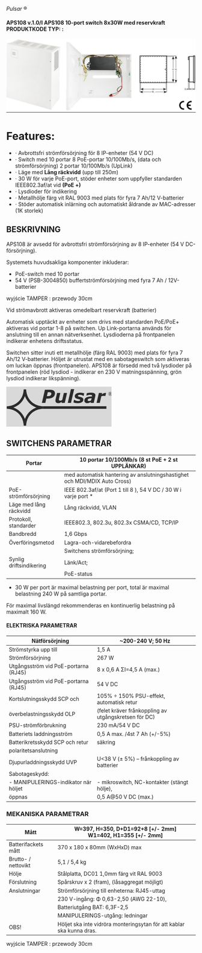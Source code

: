 *Pulsar* ®

#### **APS108** v.1.0/I **APS108 10-port switch 8x30W med reservkraft** PRODUKTKODE TYP: :

![](images/_page_0_Picture_3.jpeg)

# **Features:**

- · Avbrottsfri strömförsörjning för 8 IP-enheter (54 V DC)
- · Switch med 10 portar 8 PoE-portar 10/100Mb/s, (data och strömförsörjning) 2 portar 10/100Mb/s (UpLink)
- · Läge med **Lång räckvidd** (upp till 250m)
- · 30 W för varje PoE-port, stöder enheter som uppfyller standarden IEEE802.3af/at vid **(PoE +)**
- · Lysdioder för indikering
- · Metallhölje färg vit RAL 9003 med plats för fyra 7 Ah/12 V-batterier
- · Stöder automatisk inlärning och automatiskt åldrande av MAC-adresser (1K storlek)

## **BESKRIVNING**

APS108 är avsedd för avbrottsfri strömförsörjning av 8 IP-enheter (54 V DC-försörjning).

Systemets huvudsakliga komponenter inkluderar:

- PoE-switch med 10 portar
- 54 V (PSB-3004850) buffertströmförsörjning med fyra 7 Ah / 12V-batterier

wyjście TAMPER : przewody 30cm

Vid strömavbrott aktiveras omedelbart reservkraft (batterier)

 Automatisk upptäckt av enheter som drivs med standarden PoE/PoE+ aktiveras vid portar 1-8 på switchen. Up Link-portarna används för anslutning till en annan nätverksenhet. Lysdioderna på frontpanelen indikerar enhetens driftsstatus.

 Switchen sitter inuti ett metallhölje (färg RAL 9003) med plats för fyra 7 Ah/12 V-batterier. Höljet är utrustat med en sabotageswitch som aktiveras om luckan öppnas (frontpanelen). APS108 är försedd med två lysdioder på frontpanelen (röd lysdiod - indikerar en 230 V matningsspänning, grön lysdiod indikerar likspänning).

![](images/_page_1_Picture_1.jpeg)

## **SWITCHENS PARAMETRAR**

| Portar                    | 10 portar 10/100Mb/s (8 st PoE + 2 st UPPLÄNKAR)                          |
|---------------------------|---------------------------------------------------------------------------|
|                           | med automatisk hantering av anslutningshastighet och MDI/MDIX Auto Cross) |
| PoE-strömförsörjning      | IEEE 802.3af/at (Port 1 till 8 ), 54 V DC / 30 W i varje port *           |
| Läge med lång<br>räckvidd | Lång räckvidd, VLAN                                                       |
| Protokoll, standarder     | IEEE802.3, 802.3u, 802.3x CSMA/CD, TCP/IP                                 |
| Bandbredd                 | 1,6 Gbps                                                                  |
| Överföringsmetod          | Lagra-och-vidarebefordra                                                  |
|                           | Switchens strömförsörjning;                                               |
| Synlig driftsindikering   | Länk/Act;                                                                 |
|                           | PoE-status                                                                |

* 30 W per port är maximal belastning per port, total är maximal belastning 240 W på samtliga portar.

För maximal livslängd rekommenderas en kontinuerlig belastning på maximalt 160 W.

#### **ELEKTRISKA PARAMETRAR**

| Nätförsörjning                       | ~200-240 V; 50 Hz                                    |
|--------------------------------------|------------------------------------------------------|
| Strömstyrka upp till                 | 1,5 A                                                |
| Strömförsörjning                     | 267 W                                                |
| Utgångsström vid PoE-portarna (RJ45) | 8 x 0,6 A ΣI=4,5 A (max.)                            |
| Utgångsström vid PoE-portarna (RJ45) | 54 V DC                                              |
| Kortslutningsskydd SCP och           | 105% ÷ 150% PSU-effekt, automatisk retur             |
| överbelastningsskydd OLP             | (felet kräver frånkoppling av utgångskretsen för DC) |
| PSU-strömförbrukning                 | 230 mA/54 V DC                                       |
| Batteriets laddningsström            | 0,5 A max. /4st 7 Ah (+/-5%)                         |
| Batterikretsskydd SCP och retur      | säkring                                              |
| polaritetsanslutning                 |                                                      |
| Djupurladdningsskydd UVP             | U<38 V (± 5%) – frånkoppling av batterier            |
| Sabotageskydd:                       |                                                      |
| - MANIPULERINGS-indikator när höljet | - mikroswitch, NC-kontakter (stängt hölje),          |
| öppnas                               | 0,5 A@50 V DC (max.)                                 |

### **MEKANISKA PARAMETRAR**

| Mått                | W=397, H=350, D+D1=92+8 [+/- 2mm]<br>W1=402, H1=355 [+/- 2mm]         |
|---------------------|-----------------------------------------------------------------------|
| Batterifackets mått | 370 x 180 x 80mm (WxHxD) max                                          |
| Brutto- / nettovikt | 5,1 / 5,4 kg                                                          |
| Hölje               | Stålplatta, DC01 1,0mm färg vit RAL 9003                              |
| Förslutning         | Spårskruv x 2 (fram), (låsaggregat möjligt)                           |
| Anslutningar        | Strömförsörjning till enheterna: RJ45-uttag                           |
|                     | 230 V-ingång: Φ 0,63-2,50 (AWG 22-10),                                |
|                     | Batteriutgång BAT: 6,3F-2,5                                           |
|                     | MANIPULERINGS-utgång: ledningar                                       |
| OBS!                | Höljet ska inte vidröra monteringsytan för att kablar ska kunna dras. |

wyjście TAMPER : przewody 30cm